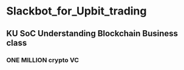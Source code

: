 # Slackbot_for_Upbit_trading
## KU SoC Understanding Blockchain Business class
### ONE MILLION crypto VC
